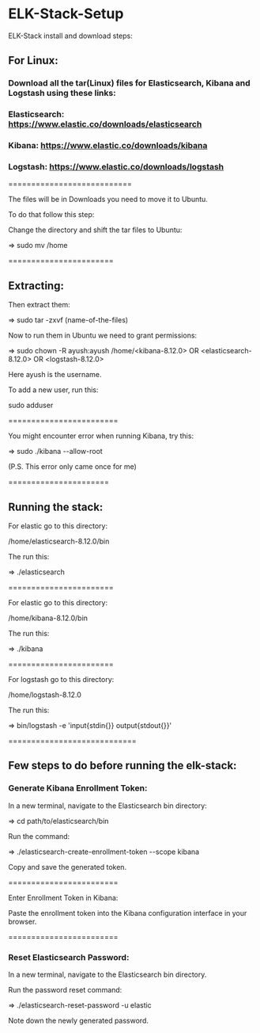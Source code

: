 # ELK-Stack-Setup

ELK-Stack install and download steps:

## For Linux:

### Download all the tar(Linux) files for Elasticsearch, Kibana and Logstash using these links:

### Elasticsearch: https://www.elastic.co/downloads/elasticsearch

### Kibana: https://www.elastic.co/downloads/kibana

### Logstash: https://www.elastic.co/downloads/logstash

===========================

The files will be in Downloads you need to move it to Ubuntu.

To do that follow this step:

Change the directory and shift the tar files to Ubuntu:

=> sudo mv <name-of-the-files> /home

=======================

## Extracting:

Then extract them:

=> sudo tar -zxvf (name-of-the-files)

Now to run them in Ubuntu we need to grant permissions:

=> sudo chown -R ayush:ayush /home/<kibana-8.12.0> OR <elasticsearch-8.12.0> OR <logstash-8.12.0>

Here ayush is the username.

To add a new user, run this:

sudo adduser <username>

========================

You might encounter error when running Kibana, try this:

=> sudo ./kibana --allow-root

(P.S. This error only came once for me)

======================

## Running the stack:

For elastic go to this directory:

/home/elasticsearch-8.12.0/bin

The run this:

=> ./elasticsearch

=======================

For elastic go to this directory:

/home/kibana-8.12.0/bin

The run this:

=> ./kibana

=======================

For logstash go to this directory:

/home/logstash-8.12.0

The run this:

=> bin/logstash -e 'input{stdin{}} output{stdout{}}'

============================

## Few steps to do before running the elk-stack:

### Generate Kibana Enrollment Token:

In a new terminal, navigate to the Elasticsearch bin directory:

=> cd path/to/elasticsearch/bin

Run the command:

=> ./elasticsearch-create-enrollment-token --scope kibana

Copy and save the generated token.

========================

Enter Enrollment Token in Kibana:

Paste the enrollment token into the Kibana configuration interface in your browser.

========================

### Reset Elasticsearch Password:

In a new terminal, navigate to the Elasticsearch bin directory.

Run the password reset command:

=> ./elasticsearch-reset-password -u elastic

Note down the newly generated password.






